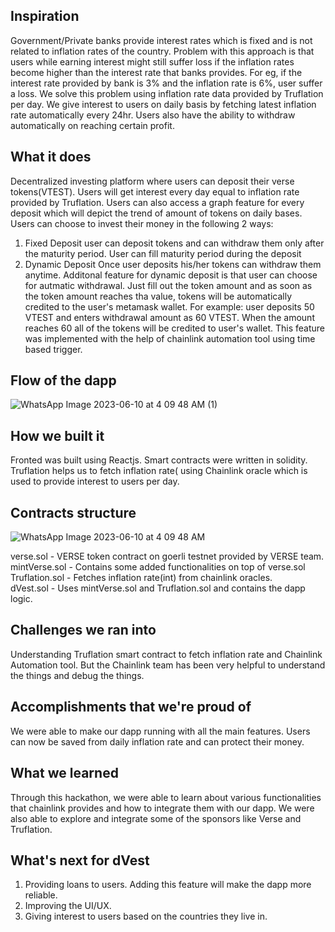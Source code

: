 ## Inspiration
Government/Private banks provide interest rates which is fixed and is not related to inflation rates of the country. Problem with this approach is that users while earning interest might still suffer loss if the inflation rates become higher than the interest rate that banks provides. For eg, if the interest rate provided by bank is 3% and the inflation rate is 6%, user suffer a loss. We solve this problem using inflation rate data provided by Truflation per day. We give interest to users on daily basis by fetching latest inflation rate automatically every 24hr. Users also have the ability to withdraw automatically on reaching certain profit.
## What it does
Decentralized investing platform where users can deposit their verse tokens(VTEST). Users will get interest every day equal to inflation rate provided by Truflation. Users can also access a graph feature for every deposit which will depict the trend of amount of tokens on daily bases. Users can choose to invest their money in the following 2 ways:
1) Fixed Deposit
user can deposit tokens and can withdraw them only after the maturity period. User can fill maturity period during the deposit
2) Dynamic Deposit
Once user deposits his/her tokens can withdraw them anytime. Additonal feature for dynamic deposit is that user can choose for autmatic withdrawal. Just fill out the token amount and as soon as the token amount reaches tha value, tokens will be automatically credited to the user's metamask wallet. For example: user deposits 50 VTEST and enters withdrawal amount as 60 VTEST. When the amount reaches 60 all of the tokens will be credited to user's wallet. This feature was implemented with the help of chainlink automation tool using time based trigger.
## Flow of the dapp
![WhatsApp Image 2023-06-10 at 4 09 48 AM (1)](https://github.com/barrytra/chainlink_spring_2023/assets/109822630/606e2ff4-18f9-44e0-a1c1-54cc50155e8f)

## How we built it
Fronted was built using Reactjs. Smart contracts were written in solidity. Truflation helps us to fetch inflation rate( using Chainlink oracle which is used to provide interest to users per day.
## Contracts structure
![WhatsApp Image 2023-06-10 at 4 09 48 AM](https://github.com/barrytra/chainlink_spring_2023/assets/109822630/5bb752c7-e5fe-4285-8c04-e8fd4b59ce5d)

verse.sol - VERSE token contract on goerli testnet provided by VERSE team.<br>
mintVerse.sol - Contains some added functionalities on top of verse.sol <br>
Truflation.sol - Fetches inflation rate(int) from chainlink oracles. <br>
dVest.sol - Uses mintVerse.sol and Truflation.sol and contains the dapp logic.


## Challenges we ran into
Understanding Truflation smart contract to fetch inflation rate and Chainlink Automation tool. But the Chainlink team has been very helpful to understand the things and debug the things. 
## Accomplishments that we're proud of
We were able to make our dapp running with all the main features. Users can now be saved from daily inflation rate and can protect their money.
## What we learned
Through this hackathon, we were able to learn about various functionalities that chainlink provides and how to integrate them with our dapp. We were also able to explore and integrate some of the  sponsors like Verse and Truflation.
## What's next for dVest
1) Providing loans to users. Adding this feature will make the dapp more reliable.
2) Improving the UI/UX.
3) Giving interest to users based on the countries they live in.
